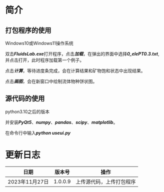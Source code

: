 # 简介
## 打包程序的使用
  
  Windows10或Windows11操作系统
  
  双击***FluidsLab.exe***打开程序，点击***加载***，在弹出的界面中选择***0_elePT0.3.txt***,并点击打开，此时程序加载第一个例子。
  
  点击***计算***，等待进度条完成，会在计算结果和矿物饱和状态中出现结果。
  
  点击***画图***，会在新窗口中绘制流体物种饼状图。

## 源代码的使用

  python3.10之后的版本

  并安装***PyQt5***、***numpy***、***pandas***、***scipy***、***matplotlib***。

  在命令行中输入***python useui.py***


# 更新日志
|日期|版本号|操作|
|---|---|---|
|2023年11月27日 | 1.0.0.9 | 上传源代码，上传打包程序|
